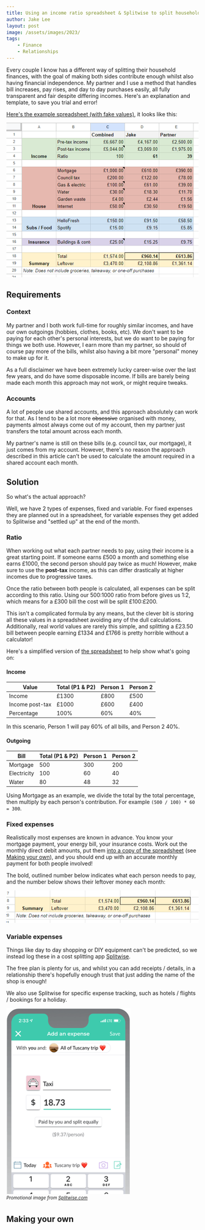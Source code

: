 ```yaml
---
title: Using an income ratio spreadsheet & Splitwise to split household expenses fairly and transparently as a couple
author: Jake Lee
layout: post
image: /assets/images/2023/
tags:
    - Finance
    - Relationships
---
```


Every couple I know has a different way of splitting their household finances, with the goal of making both sides contribute enough whilst also having financial independence. My partner and I use a method that handles bill increases, pay rises, and day to day purchases easily, all fully transparent and fair despite differing incomes. Here's an explanation and template, to save you trial and error!

[Here's the example spreadsheet (with fake values)](https://docs.google.com/spreadsheets/d/12Y-qo7uVEvAMLfDzJvbHf4MDrCDiUHGnC4XkhPq5vLY/edit?usp=sharing), it looks like this:

[![](/assets/images/2023/ratio-example.png)](/assets/images/2023/ratio-example.png)

## Requirements

### Context

My partner and I both work full-time for roughly similar incomes, and have our own outgoings (hobbies, clothes, books, etc). We don't want to be paying for each other's personal interests, but we do want to be paying for things we both use. However, I earn more than my partner, so should of course pay more of the bills, whilst also having a bit more "personal" money to make up for it.

As a full disclaimer we have been extremely lucky career-wise over the last few years, and do have some disposable income. If bills are barely being made each month this approach may not work, or might require tweaks.

### Accounts

A lot of people use shared accounts, and this approach absolutely can work for that. As I tend to be a lot more ~~obsessive~~ organised with money, payments almost always come out of my account, then my partner just transfers the total amount across each month. 

My partner's name is still on these bills (e.g. council tax, our mortgage), it just comes from my account. However, there's no reason the approach described in this article can't be used to calculate the amount required in a shared account each month.

## Solution

So what's the actual approach?

Well, we have 2 types of expenses, fixed and variable. For fixed expenses they are planned out in a spreadsheet, for variable expenses they get added to Splitwise and "settled up" at the end of the month.

### Ratio

When working out what each partner needs to pay, using their income is a great starting point. If someone earns £500 a month and something else earns £1000, the second person should pay twice as much! However, make sure to use the **post-tax** income, as this can differ drastically at higher incomes due to progressive taxes.

Once the ratio between both people is calculated, all expenses can be split according to this ratio. Using our 500:1000 ratio from before gives us 1:2, which means for a £300 bill the cost will be split £100:£200. 

This isn't a complicated formula by any means, but the clever bit is storing all these values in a spreadsheet avoiding any of the dull calculations. Additionally, real world values are rarely this simple, and splitting a £23.50 bill between people earning £1334 and £1766 is pretty horrible without a calculator!

Here's a simplified version of [the spreadsheet](https://docs.google.com/spreadsheets/d/12Y-qo7uVEvAMLfDzJvbHf4MDrCDiUHGnC4XkhPq5vLY/edit#gid=0) to help show what's going on:

#### Income

| Value | Total (P1 & P2) | Person 1 | Person 2 |
| --- | --- | --- | --- |
| Income | £1300 | £800 | £500 |
| Income post-tax | £1000 | £600 | £400 |
| Percentage | 100% | 60% | 40% |

In this scenario, Person 1 will pay 60% of all bills, and Person 2 40%.

#### Outgoing

| Bill | Total (P1 & P2) | Person 1 | Person 2 |
| --- | --- | --- | --- |
| Mortgage | 500 | 300 | 200 |
| Electricity | 100 | 60 | 40 |
| Water | 80 | 48 | 32 |

Using Mortgage as an example, we divide the total by the total percentage, then multiply by each person's contribution. For example `(500 / 100) * 60 = 300`. 

### Fixed expenses

Realistically most expenses are known in advance. You know your mortgage payment, your energy bill, your insurance costs. Work out the monthly direct debit amounts, put them [into a copy of the spreadsheet](https://docs.google.com/spreadsheets/d/12Y-qo7uVEvAMLfDzJvbHf4MDrCDiUHGnC4XkhPq5vLY/edit#gid=0) (see [Making your own](#making-your-own)), and you should end up with an accurate monthly payment for both people involved!

The bold, outlined number below indicates what each person needs to pay, and the number below shows their leftover money each month:

[![](/assets/images/2023/ratio-totals.png)](/assets/images/2023/ratio-totals.png)

### Variable expenses

Things like day to day shopping or DIY equipment can't be predicted, so we instead log these in a cost splitting app [Splitwise](https://www.splitwise.com/).

The free plan is plenty for us, and whilst you can add receipts / details, in a relationship there's hopefully enough trust that just adding the name of the shop is enough!

We also use Splitwise for specific expense tracking, such as hotels / flights / bookings for a holiday.

[![](/assets/images/2023/ratio-splitwise.png)](/assets/images/2023/ratio-splitwise.png) <br>*<sup>Promotional image from [Splitwise.com](https://www.splitwise.com/)</sup>*

## Making your own

